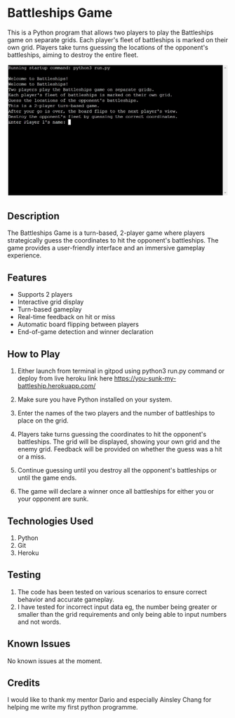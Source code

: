 # Battleships Game

This is a Python program that allows two players to play the Battleships game on separate grids. Each player's fleet of battleships is marked on their own grid. Players take turns guessing the locations of the opponent's battleships, aiming to destroy the entire fleet.

![Screenshot](/images/start-of-game.jpg)

## Description

The Battleships Game is a turn-based, 2-player game where players strategically guess the coordinates to hit the opponent's battleships. The game provides a user-friendly interface and an immersive gameplay experience.

## Features

- Supports 2 players
- Interactive grid display
- Turn-based gameplay
- Real-time feedback on hit or miss
- Automatic board flipping between players
- End-of-game detection and winner declaration

## How to Play

1. Either launch from terminal in gitpod using python3 run.py command or deploy from live heroku link here https://you-sunk-my-battleship.herokuapp.com/

2. Make sure you have Python installed on your system.

3. Enter the names of the two players and the number of battleships to place on the grid.

4. Players take turns guessing the coordinates to hit the opponent's battleships. The grid will be displayed, showing your own grid and the enemy grid. Feedback will be provided on whether the guess was a hit or a miss.

5. Continue guessing until you destroy all the opponent's battleships or until the game ends.

6. The game will declare a winner once all battleships for either you or your opponent are sunk.

## Technologies Used

1. Python
2. Git
3. Heroku

## Testing

1. The code has been tested on various scenarios to ensure correct behavior and accurate gameplay.
2. I have tested for incorrect input data eg, the number being greater or smaller than the grid requirements and only being able to input numbers and not words.

## Known Issues

No known issues at the moment.

## Credits

I would like to thank my mentor Dario and especially Ainsley Chang for helping me write my first python programme.